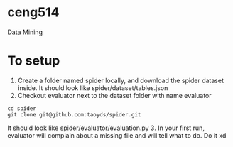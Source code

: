 # ceng514
Data Mining


# To setup

1. Create a folder named spider locally, and download the spider dataset inside.
It should look like spider/dataset/tables.json
2. Checkout evaluator next to the dataset folder with name evaluator
```
cd spider
git clone git@github.com:taoyds/spider.git
```
It should look like spider/evaluator/evaluation.py
3. In your first run, evaluator will complain about a missing file and will tell what to do. Do it xd

